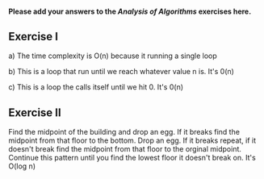 #### Please add your answers to the ***Analysis of  Algorithms*** exercises here.

## Exercise I

a)
The time complexity is O(n) because it running a single loop

b)
This is a loop that run until we reach whatever value n is. It's 0(n)

c)
This is a loop the calls itself until we hit 0. It's 0(n)

## Exercise II

Find the midpoint of the building and drop an egg. If it breaks find the midpoint from that floor to the bottom. Drop an egg. If it breaks repeat, if it doesn't break find the midpoint from that floor to the orginal midpoint. Continue this pattern until you find the lowest floor it doesn't break on.
It's O(log n)


